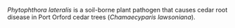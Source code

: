 *Phytophthora lateralis* is a soil-borne plant pathogen that causes
cedar root disease in Port Orford cedar trees (*Chamaecyparis
lawsoniana*).
